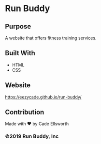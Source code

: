 # Run Buddy

## Purpose
A website that offers fitness training services.

## Built With
* HTML
* CSS

## Website
https://eezycade.github.io/run-buddy/

## Contribution
Made with ❤️ by Cade Ellsworth

### ©️2019 Run Buddy, Inc 
